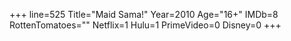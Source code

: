 +++
line=525
Title="Maid Sama!"
Year=2010
Age="16+"
IMDb=8
RottenTomatoes=""
Netflix=1
Hulu=1
PrimeVideo=0
Disney=0
+++

